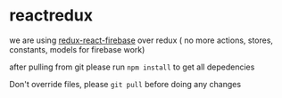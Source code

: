 # reactredux

we are using [redux-react-firebase](https://github.com/tiberiuc/redux-react-firebase) over redux ( no more actions, stores, constants, models  for firebase work)

after pulling from git please run `npm install` to get all depedencies

Don't override files, please `git pull` before doing any changes
